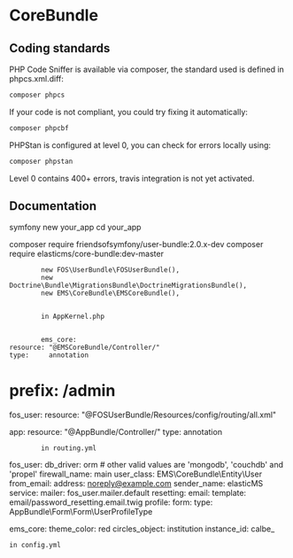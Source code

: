 CoreBundle
=============

Coding standards
----------------
PHP Code Sniffer is available via composer, the standard used is defined in phpcs.xml.diff:
````bash
composer phpcs
````

If your code is not compliant, you could try fixing it automatically:
````bash
composer phpcbf
````

PHPStan is configured at level 0, you can check for errors locally using:
`````bash
composer phpstan
`````
Level 0 contains 400+ errors, travis integration is not yet activated.

Documentation
-------------
symfony new your_app
cd your_app
 
composer require friendsofsymfony/user-bundle:2.0.x-dev
composer require elasticms/core-bundle:dev-master
 
 
        	new FOS\UserBundle\FOSUserBundle(),
        	new Doctrine\Bundle\MigrationsBundle\DoctrineMigrationsBundle(),
            new EMS\CoreBundle\EMSCoreBundle(),
            
            
            in AppKernel.php
            
            
            ems_core:
    resource: "@EMSCoreBundle/Controller/"
    type:     annotation
#    prefix:   /admin

fos_user:
    resource: "@FOSUserBundle/Resources/config/routing/all.xml"    

app:
    resource: "@AppBundle/Controller/"
    type:     annotation
            
            in routing.yml
            
            
fos_user:
    db_driver: orm # other valid values are 'mongodb', 'couchdb' and 'propel'
    firewall_name: main
    user_class: EMS\CoreBundle\Entity\User
    from_email: 
        address: noreply@example.com
        sender_name: elasticMS
    service:
        mailer: fos_user.mailer.default
    resetting:
        email:
            template: email/password_resetting.email.twig
    profile:
        form:
            type: AppBundle\Form\Form\UserProfileType
            
ems_core:
    theme_color: red
    circles_object: institution
    instance_id: calbe_
    
    in config.yml